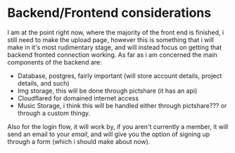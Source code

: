 # Backend/Frontend considerations

I am at the point right now, where the majority of the front end is finished, i still need to make the upload page, however this is something that i will make in it's most rudimentary stage, and will instead focus on getting that backend fronted connection working.
As far as i am concerned the main components of the backend are:
* Database, postgres, fairly important (will store account details, project details, and such)
* Img storage, this will be done through pictshare (it has an api)
* Cloudflared for domained internet access
* Music Storage, i think this will be handled either through pictshare??? or through a custom thingy.


Also for the login flow, it will work by, if you aren't currently a member, it will send an email to your *email*, and will give you the option of signing up through a form (which i should make about now).
